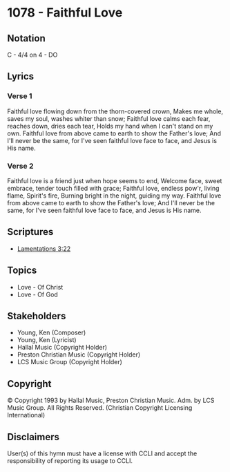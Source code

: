 # 1078 - Faithful Love

## Notation

C - 4/4 on 4 - DO

## Lyrics

### Verse 1

Faithful love flowing down from the thorn-covered crown, Makes me whole, saves my soul, washes whiter than snow; Faithful love calms each fear, reaches down, dries each tear, Holds my hand when I can't stand on my own. Faithful love from above came to earth to show the Father's love; And I'll never be the same, for I've seen faithful love face to face, and Jesus is His name.

### Verse 2

Faithful love is a friend just when hope seems to end, Welcome face, sweet embrace, tender touch filled with grace; Faithful love, endless pow'r, living flame, Spirit's fire, Burning bright in the night, guiding my way. Faithful love from above came to earth to show the Father's love; And I'll never be the same, for I've seen faithful love face to face, and Jesus is His name.


## Scriptures

- [Lamentations 3:22](https://www.biblegateway.com/passage/?search=Lamentations%203%3A22)

## Topics

- Love - Of Christ
- Love - Of God

## Stakeholders

- Young, Ken (Composer)
- Young, Ken (Lyricist)
- Hallal Music (Copyright Holder)
- Preston Christian Music (Copyright Holder)
- LCS Music Group (Copyright Holder)

## Copyright

© Copyright 1993 by Hallal Music, Preston Christian Music. Adm. by LCS Music Group. All Rights Reserved.
(Christian Copyright Licensing International)

## Disclaimers

User(s) of this hymn must have a license with CCLI and accept the responsibility of reporting its usage to CCLI.

